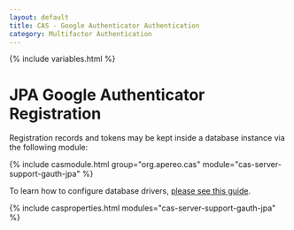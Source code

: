 ```yaml
---
layout: default
title: CAS - Google Authenticator Authentication
category: Multifactor Authentication
---
```


{% include variables.html %}

# JPA Google Authenticator Registration

Registration records and tokens may be kept inside a database instance via the following module:

{% include casmodule.html group="org.apereo.cas" module="cas-server-support-gauth-jpa" %}

To learn how to configure database drivers, [please see this guide](../installation/JDBC-Drivers.html).

{% include casproperties.html modules="cas-server-support-gauth-jpa" %}

